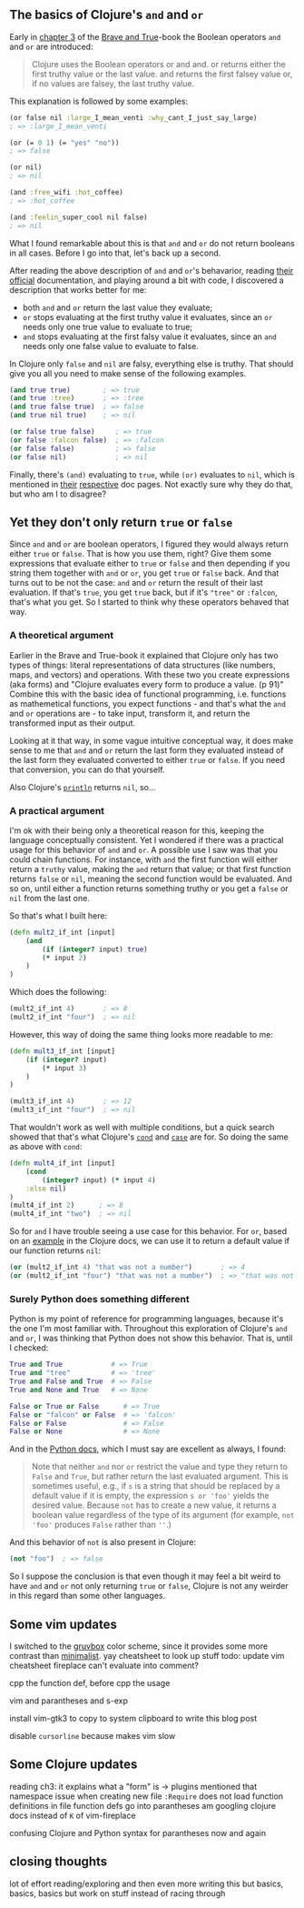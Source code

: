 <!--
.. title: (clj 3) Clojure's 'and' and 'or' are weird (but not really)
.. slug: clj3-and-or-being-weird
.. date: 2020-05-15 16:25:15 UTC+02:00
.. tags: clojure
.. category: clojure
.. link: 
.. description:
.. type: text
-->

## The basics of Clojure's `and` and `or`

Early in [chapter 3](https://www.braveclojure.com/do-things/#Control_Flow) of the [Brave and True](https://www.braveclojure.com/)-book the Boolean operators `and` and `or` are introduced:
> Clojure uses the Boolean operators or and and. or returns either the first truthy value or the last value. and returns the first falsey value or, if no values are falsey, the last truthy value.

This explanation is followed by some examples:
```clojure
(or false nil :large_I_mean_venti :why_cant_I_just_say_large)
; => :large_I_mean_venti

(or (= 0 1) (= "yes" "no"))
; => false

(or nil)
; => nil
```
```clojure
(and :free_wifi :hot_coffee)
; => :hot_coffee

(and :feelin_super_cool nil false)
; => nil
```

What I found remarkable about this is that `and` and `or` do not return booleans in all cases. Before I go into that, let's back up a second.

<!-- TEASER_END -->

After reading the above description of `and` and `or`'s behavarior, reading [their](https://clojuredocs.org/clojure.core/and) [official](https://clojuredocs.org/clojure.core/or) documentation, and playing around a bit with code, I discovered a description that works better for me:

- both `and` and `or` return the last value they evaluate;
- `or` stops evaluating at the first truthy value it evaluates, since an `or` needs only one true value to evaluate to true;
- `and` stops evaluating at the first falsy value it evaluates, since an `and` needs only one false value to evaluate to false.

In Clojure only `false` and `nil` are falsy, everything else is truthy. That should give you all you need to make sense of the following examples.

```clojure
(and true true)        ; => true
(and true :tree)       ; => :tree
(and true false true)  ; => false
(and true nil true)    ; => nil
```

```clojure
(or false true false)     ; => true
(or false :falcon false)  ; => :falcon
(or false false)          ; => false
(or false nil)            ; => nil
```

 Finally, there's `(and)` evaluating to `true`, while `(or)` evaluates to `nil`, which is mentioned in [their](https://clojuredocs.org/clojure.core/and) [respective](https://clojuredocs.org/clojure.core/or) doc pages. Not exactly sure why they do that, but who am I to disagree?


## Yet they don't only return `true` or `false`

Since `and` and `or` are boolean operators, I figured they would always return either `true` or `false`. That is how you use them, right? Give them some expressions that evaluate either to `true` or `false` and then depending if you string them together with `and` or `or`, you get `true` or `false` back. And that turns out to be not the case: `and` and `or` return the result of their last evaluation. If that's `true`, you get `true` back, but if it's `"tree"` or `:falcon`, that's what you get. So I started to think why these operators behaved that way.


### A theoretical argument
Earlier in the Brave and True-book it explained that Clojure only has two types of things: literal representations of data structures (like numbers, maps, and vectors) and operations. With these two you create expressions (aka forms) and "Clojure evaluates every form to produce a value. (p 91)" Combine this with the basic idea of functional programming, i.e. functions as mathemetical functions, you expect functions - and that's what the `and` and `or` operations are - to take input, transform it, and return the transformed input as their output.

Looking at it that way, in some vague intuitive conceptual way, it does make sense to me that `and` and `or` return the last form they evaluated instead of the last form they evaluated converted to either `true` or `false`. If you need that conversion, you can do that yourself.

Also Clojure's [`println`](https://clojuredocs.org/clojure.core/println) returns `nil`, so...

### A practical argument
I'm ok with their being only a theoretical reason for this, keeping the language conceptually consistent. Yet I wondered if there was a practical usage for this behavior of `and` and `or`. A possible use I saw was that you could chain functions. For instance, with `and` the first function will either return a `truthy` value, making the `and` return that value; or that first function returns `false` or `nil`, meaning the second function would be evaluated. And so on, until either a function returns something truthy or you get a `false` or `nil` from the last one.

So that's what I built here:
```Clojure
(defn mult2_if_int [input]
	(and 
		(if (integer? input) true)
		(* input 2)
	)
)
```

Which does the following:
```Clojure
(mult2_if_int 4)       ; => 8
(mult2_if_int "four")  ; => nil
```

However, this way of doing the same thing looks more readable to me:
```Clojure
(defn mult3_if_int [input]
	(if (integer? input)
		(* input 3)
	)
)

(mult3_if_int 4)       ; => 12
(mult3_if_int "four")  ; => nil

```

That wouldn't work as well with multiple conditions, but a quick search showed that that's what Clojure's [`cond`](http://clojuredocs.org/clojure.core/cond) and [`case`](http://clojuredocs.org/clojure.core/case) are for. So doing the same as above with `cond`:
```Clojure
(defn mult4_if_int [input]
	(cond
		(integer? input) (* input 4)
	:else nil)
)
(mult4_if_int 2)      ; => 8
(mult4_if_int "two")  ; => nil
```

So for `and` I have trouble seeing a use case for this behavior. For `or`, based on an [example](https://clojuredocs.org/clojure.core/or#example-5e4010ebe4b0ca44402ef82d) in the Clojure docs, we can use it to return a default value if our function returns `nil`:
```Clojure
(or (mult2_if_int 4) "that was not a number")       ; => 4
(or (mult2_if_int "four") "that was not a number")  ; => "that was not a number"
```

### Surely Python does something different
Python is my point of reference for programming languages, because it's the one I'm most familiar with. Throughout this exploration of Clojure's `and` and `or`, I was thinking that Python does not show this behavior. That is, until I checked:
``` Python
True and True            # => True
True and "tree"          # => 'tree'
True and False and True  # => False
True and None and True   # => None
```

```Python
False or True or False      # => True
False or "falcon" or False  # => 'falcon'
False or False              # => False
False or None               # => None
```

And in the [Python docs](https://docs.python.org/3/reference/expressions.html#boolean-operations), which I must say are excellent as always, I found:
> Note that neither `and` nor `or` restrict the value and type they return to `False` and `True`, but rather return the last evaluated argument. This is sometimes useful, e.g., if `s` is a string that should be replaced by a default value if it is empty, the expression `s or 'foo'` yields the desired value. Because `not` has to create a new value, it returns a boolean value regardless of the type of its argument (for example, `not 'foo'` produces `False` rather than `''`.)

And this behavior of `not` is also present in Clojure:
```Clojure
(not "foo")  ; => false
```

So I suppose the conclusion is that even though it may feel a bit weird to have `and` and `or` not only returning `true` or `false`, Clojure is not any weirder in this regard than some other languages.


## Some vim updates
I switched to the [gruvbox](https://github.com/morhetz/gruvbox) color scheme, since it provides some more contrast than [minimalist](https://github.com/dikiaap/minimalist).
yay cheatsheet to look up stuff
todo: update vim cheatsheet
fireplace can't evaluate into comment?

cpp the function def, before cpp the usage

vim and parantheses and s-exp

install vim-gtk3 to copy to system clipboard to write this blog post

disable `cursorline` because makes vim slow

## Some Clojure updates
reading ch3: it explains what a "form" is -> plugins mentioned that
namespace issue when creating new file
	`:Require` does not load function definitions in file
function defs go into parantheses
am googling clojure docs instead of `K` of vim-fireplace

confusing Clojure and Python syntax for parantheses now and again

## closing thoughts
lot of effort reading/exploring and then even more writing this
but basics, basics, basics
but work on stuff instead of racing through